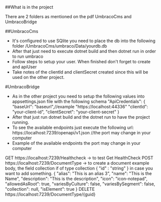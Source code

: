##What is in the project

There are 2 folders as mentioned on the pdf UmbracoCms and UmbracoBridge

##UmbracoCms

- It's configured to use SQlite you need to place the db into the following folder /UmbracoCms/umbraco/Data/yourdb.db
- After that just need to execute dotnet build and then dotnet run in order to run umbraco
- Follow steps to setup your user. When finished don't forget to create and apiUser
- Take notes of the clientId and clientSecret created since this will be used on the other project.

#UmbracoBridge

- As in the other project you need to setup the following values into appsettings.json file with the following schema
  "ApiCredentials": {
    "baseUrl": "baseurl",//example "https://localhost:44336"
    "clientId": "your-client-id",
    "clientSecret": "your-client-secret"
  }
- After that just run dotnet build and the dotnet run to have the project running.
- To see the available endpoints just execute the following url: https://localhost:7239/openapi/v1.json //the port may change in your computer
- Example of the available endpoints the port may change in your computer

GET https://localhost:7239/Healthcheck -> to test Get HealthCheck
POST https://localhost:7239/DocumentType -> to create a document example body, the field collection if of type
  collection {
    "id" : "string"
  } in case you want to add something.
{ 
    "alias": "This is an alias 3", 
    "name": "This is the Name", 
    "description": "This is the description", 
    "icon": "icon-notepad", 
    "allowedAsRoot": true, 
    "variesByCulture": false, 
    "variesBySegment": false, 
    "collection": null, 
    "isElement": true 
} 
DELETE https://localhost:7239/DocumentType/{guid}
